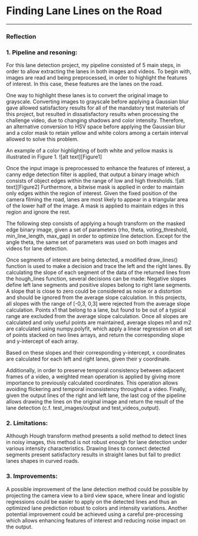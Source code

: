 # **Finding Lane Lines on the Road** 

[//]: # (Image References)

[image1]: ./examples/grayscale.jpg "Grayscale"
[Figure 1]: ./test_images/output/color_mask_pp.jpg "Color mask"
[Figure 2]: ./test_images/output/masked_edges.jpg "Masked edges"
---

### Reflection

### 1. Pipeline and resoning:

For this lane detection project, my pipeline consisted of 5 main steps, in order to allow extracting the lanes in both images and videos.
 To begin with, images are read and being preprocessed, in order to highlight the features of interest. In this case, these features are the lanes on the road.

One way to highlight these lanes is to convert the original image to grayscale. Converting images to grayscale before applying a Gaussian blur gave allowed satisfactory results for all of the mandatory test materials of this project, but resulted in dissatisfactory results when processing the challenge video, due to changing shadows and color intensity.
 Therefore, an alternative conversion to HSV space before applying the Gaussian blur and a color mask to retain yellow and white colors among a certain interval allowed to solve this problem.

An example of a color highlighting of both white and yellow masks is illustrated in Figure 1.
![alt text][Figure1]

Once the input image is preprocessed to enhance the features of interest, a canny edge detection filter is applied, that output a binary image which consists of object edges within the range of low and high thresholds.
![alt text][Figure2]
Furthermore, a bitwise mask is applied in order to maintain only edges within the region of interest. Given the fixed position of the camera filming the road, lanes are most likely to appear in a triangular area of the lower half of the image. A mask is applied to maintain edges in this region and ignore the rest. 

The following step consists of applying a hough transform on the masked edge binary image, given a set of parameters (rho, theta, voting_threshold, min_line_length, max_gap) in order to optimize line detection. Except for the angle theta, the same set of parameters was used on both images and videos for lane detection.

 Once segments of interest are being detected, a modified draw_lines() function is used to make a decision and trace the left and the right lanes.
By calculating the slope of each segment of the data of the returned lines from the hough_lines function, several decisions can be made:
Negative slopes define left lane segments and positive slopes belong to right lane segments.
A slope that is close to zero could be considered as noise or a distortion and should be ignored from the average slope calculation. In this projects, all slopes with the range of [-0,3, 0,3] were rejected from the average slope calculation.
Points x1 that belong to a lane, but found to be out of a typical range are excluded from the average slope calculation.
Once all slopes are calculated and only useful points are maintained, average slopes m1 and m2 are calculated using numpy.polyfit, which apply a linear regression on all set of points stacked on two lines arrays, and return the corresponding slope and y-intercept of each array.

Based on these slopes and their corresponding y-intercept, x coordinates are calculated for each left and right lanes, given their y coordinate.

Additionally, in order to preserve temporal consistency between adjacent frames of a video, a weighted mean operation is applied by giving more importance to previously calculated coordinates. This operation allows avoiding flickering and temporal inconsistency throughout a video.
Finally, given the output lines of the right and left lane, the last cog of the pipeline allows drawing the lines on the original image and return the result of the lane detection (c.f. test_images/output and test_videos_output).

### 2. Limitations:

Although Hough transform method presents a solid method to detect lines in noisy images, this method is not robust enough for lane detection under various intensity characteristics.
Drawing lines to connect detected segments present satisfactory results in straight lanes but fail to predict lanes shapes in curved roads.

### 3. Improvements:

A possible improvement of the lane detection method could be possible by projecting the camera view to a bird view space, where linear and logistic regressions could be easier to apply on the detected lines and thus an optimized lane prediction robust to colors and intensity variations.
Another potential improvement could be achieved using a careful pre-processing which allows enhancing features of interest and reducing noise impact on the output.
